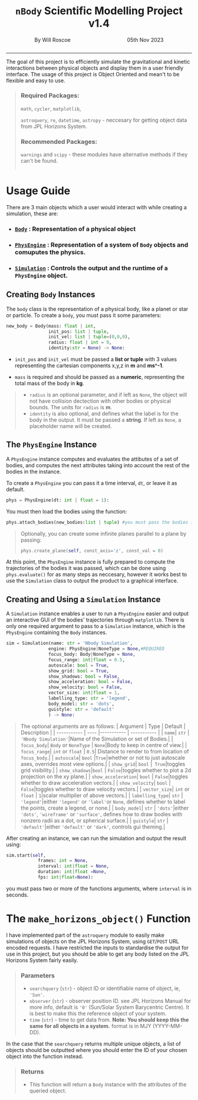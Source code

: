 <style>
.row {
  width: 100%;
  margin: 0 auto;
  display: flex;
  padding-bottom: 0.9em;
  justify-content: space-around; /* for centering 3 blocks in the center */
  /* justify-content: space-between; for space in between */ 
}
</style>

<h1 style="text-align: center;"><code>nBody</code> Scientific Modelling Project v1.4</h1>
<div class="row">
    <div style="text-align: left;">By Will Roscoe</div>
    <div style="text-align: right">05th Nov 2023</div>
</div>

----

The goal of this project is to efficiently simulate the gravitational and kinetic interactions between physical objects and display them in a user friendly interface. The usage of this project is Object Oriented and mean't to be flexible and easy to use.

>### Required Packages:
>
>`math`, `cycler`, `matplotlib`,
>
>`astroquery`, `re`, `datetime`, `astropy` - neccesary for getting object data from JPL Horizons System.
>
>### Recommended Packages:
> `warnings` and `scipy` - these modules have alternative methods if they can't be found.
><br/><br/>

# Usage Guide 
There are 3 main objects which a user would interact with while creating a simulation, these are:
*  ### [**`Body`**](#body) : Representation of a physical object
*  ### [**`PhysEngine`**](#physeng) : Representation of a system of `Body` objects and comuputes the physics.
*  ### [**`Simulation`**](#simul) : Controls the output and the runtime of a `PhysEngine` object.


<h2 style="text-align: left;", custom-id='body'>Creating <code>Body</code> Instances</h2>

The `body` class is the representation of a physical body, like a planet or star or particle. To create a `body`, you must pass it some parameters:
```python
new_body = Body(mass: float | int,
                init_pos: list | tuple,
                init_vel: list | tuple=(0,0,0),
                radius: float | int = 0,
                identity:str = None) -> None:
```

 - `init_pos` and `init_vel` must be passed a **list or tuple** with 3 values representing the cartesian components x,y,z in **m** and **ms^-1**.

 - `mass` is required and should be passed as a **numeric**, representing the total mass of the body in **kg**.

> - `radius` is an optional parameter, and if left as `None`, the object will not have collision dectection with other bodies or physical bounds. The units for `radius` is **m**.
> - `identity` is also optional, and defines what the label is for the body in the output. It must be passed a **string**. If left as `None`, a placeholder name will be created.
>


<h2 style="text-align: left;",custom-id='physeng'>The <code>PhysEngine</code> Instance</h2>

A `PhysEngine` instance computes and evaluates the attibutes of a set of bodies, and computes the next attributes taking into account the rest of the bodies in the instance.

To create a `PhysEngine` you can pass it a time interval, `dt`, or leave it as default.
```python
phys = PhysEngine(dt: int | float = 1):
```
You must then load the bodies using the function: 
```python
phys.attach_bodies(new_bodies:list | tuple) #you must pass the bodies in a list or tuple.
```
>Optionally, you can create some infinite planes parallel to a plane by passing:
>```python
>phys.create_plane(self, const_axis='z', const_val = 0)
>```
At this point, the `PhysEngine` instance is fully prepared to compute the trajectories of the bodies it was passed, which can be done using `phys.evaluate()` for as many steps as neccesary, however it works best to use the `Simulation` class to output the product to a graphical interface.

<h2 style="text-align: left;", custom-id='simul'>Creating and Using a <code>Simulation</code> Instance</h2>

A `Simulation` instance enables a user to run a `PhysEngine` easier and output an interactive GUI of the bodies' trajectories through `matplotlib`. There is only one required argument to pass to a `Simulation` instance, which is the `PhysEngine` containing the `Body` instances.
```python
sim = Simulation(name: str = 'Nbody Simulation',
                engine: PhysEngine|NoneType = None,#REQUIRED
                focus_body: Body|NoneType = None,
                focus_range: int|float = 0.5,
                autoscale: bool = True,
                show_grid: bool = True, 
                show_shadows: bool = False,
                show_acceleration: bool = False,
                show_velocity: bool = False,
                vector_size: int|float = 1,
                labelling_type: str = 'legend',
                body_model: str = 'dots',
                guistyle: str = 'default'
                ) -> None:
```
> The optional arguments are as follows:
>   | Argument    | Type  | Default        | Description |
>   | ----------- | ---- |----------- | ----------- |
>   | `name`| `str` | `'Nbody Simulation'`|Name of the Simulation or set of Bodies.|
>   | `focus_body`| `Body` or `NoneType` | `None`|Body to keep in centre of view.|
>   | `focus_range`| `int` or `float` | `0.5`| Distance to render to from location of `focus_body`.|
>   | `autoscale`| `bool` |`True`|whether or not to just autoscale axes, overrides most view options.|
>   | `show_grid`| `bool` |` True`|toggles grid visibility.|
>   | `show_shadows`|`bool` | `False`|toggles whether to plot a 2d projection on the xy plane.|
>   | `show_acceleration`| `bool` | `False`|toggles whether to draw acceleration vectors.|
>   | `show_velocity`| `bool` | `False`|toggles whether to draw velocity vectors.|
>   | `vector_size`| `int` or `float` | `1`|scalar multiplier of above vectors.|
>   | `labelling_type`| `str` | `'legend'`|either `'legend'` or `'label'`or `None`, defines whether to label the points, create a legend, or none.|
>   | `body_model`| `str` | `'dots'`|either `'dots'`, `'wireframe'` or `'surface'`, defines how to draw bodies with nonzero radii as a dot, or spherical surface.|
>   | `guistyle`| `str` | `'default'`|either `'default'` or `'dark'`, controls gui theming.|

After creating an instance, we can run the simulation and output the result using:
```python
sim.start(self,
            frames: int = None,
            interval: int|float = None,
            duration: int|float =None,
            fps: int|float=None):
```
you must pass two or more of the functions arguments, where `interval` is in seconds.

# The `make_horizons_object()` Function

I have implemented part of the `astroquery` module to easily make simulations of objects on the JPL Horizons System, using `GET`/`POST` URL encoded requests. I have restricted the inputs to standardise the output for use in this project, but you should be able to get any body listed on the JPL Horizons System fairly easily.

> ### Parameters
>  *  `searchquery` (`str`) - object ID or identifiable name of object, ie, `'Sun'`.
>  *  `observer` (`str`) - observer position ID. see JPL Horizons Manual for more info, default is `'0'` (Sun/Solar System Barycentric Centre). It is best to make this the reference object of your system.
> * `time` (`str`) - time to get data from. **Note: You should keep this the same for all objects in a system.** format is in MJY (YYYY-MM-DD).

In the case that the `searchquery` returns multiple unique objects, a list of objects should be outputted where you should enter the ID of your chosen object into the function instead.

> ### Returns
> * This function will return a `Body` instance with the attributes of the queried object. 